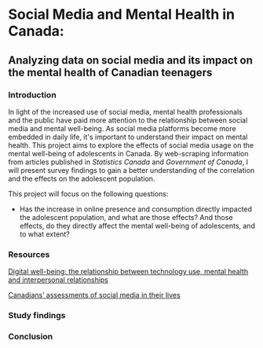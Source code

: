 # Social Media and Mental Health in Canada: 
## Analyzing data on social media and its impact on the mental health of Canadian teenagers

### Introduction
In light of the increased use of social media, mental health professionals and the public have paid more attention to the relationship between social media and mental well-being. As social media platforms become more embedded in daily life, it's important to understand their impact on mental health. This project aims to explore the effects of social media usage on the mental well-being of adolescents in Canada. By web-scraping information from articles published in _Statistics Canada_ and _Government of Canada_, I will present survey findings to gain a better understanding of the correlation and the effects on the adolescent population.

This project will focus on the following questions:

  - Has the increase in online presence and consumption directly impacted the adolescent population, and what are those effects? And those effects, do they directly affect the mental well-being of adolescents, and to what extent?


### Resources

[Digital well-being: the relationship between technology use, mental health and interpersonal relationships](https://www150.statcan.gc.ca/n1/pub/22-20-0001/222000012024001-eng.htm)

[Canadians’ assessments of social media in their lives](https://www150.statcan.gc.ca/n1/pub/36-28-0001/2021003/article/00004-eng.htm)

### Study findings

### Conclusion

